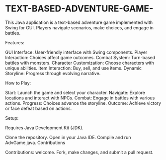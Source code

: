 # TEXT-BASED-ADVENTURE-GAME-

This Java application is a text-based adventure game implemented with Swing for GUI. Players navigate scenarios, make choices, and engage in battles.

Features:

GUI Interface: User-friendly interface with Swing components.
Player Interaction: Choices affect game outcomes.
Combat System: Turn-based battles with monsters.
Character Customization: Choose characters with unique abilities.
Item Interaction: Buy, sell, and use items.
Dynamic Storyline: Progress through evolving narrative.

How to Play:

Start: Launch the game and select your character.
Navigate: Explore locations and interact with NPCs.
Combat: Engage in battles with various actions.
Progress: Choices advance the storyline.
Outcome: Achieve victory or face defeat based on actions.

Setup:

Requires Java Development Kit (JDK).

Clone the repository.
Open in your Java IDE.
Compile and run AdvGame.java.
Contributions

Contributions: welcome. Fork, make changes, and submit a pull request.
